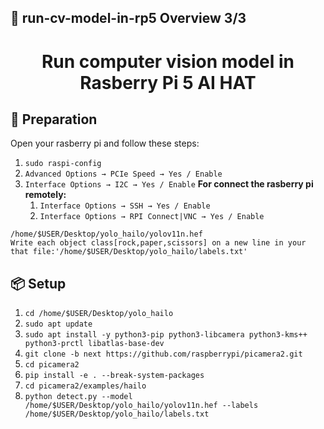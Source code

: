 ## 👀 run-cv-model-in-rp5 Overview  3/3  
<h1 align="center">Run computer vision model in Rasberry Pi 5 AI HAT</h1>  


## 🔎 Preparation
Open your rasberry pi and follow these steps:
1. `sudo raspi-config`
2. `Advanced Options → PCIe Speed → Yes / Enable`
5. `Interface Options → I2C → Yes / Enable`
**For connect the rasberry pi remotely:**
    1. `Interface Options → SSH → Yes / Enable`
    2. `Interface Options → RPI Connect|VNC → Yes / Enable`


`/home/$USER/Desktop/yolo_hailo/yolov11n.hef`  
`Write each object class[rock,paper,scissors] on a new line in your that file:'/home/$USER/Desktop/yolo_hailo/labels.txt'`  

## 📦 Setup  
1. `cd /home/$USER/Desktop/yolo_hailo`
2. `sudo apt update`
3. `sudo apt install -y python3-pip python3-libcamera python3-kms++ python3-prctl libatlas-base-dev`
4. `git clone -b next https://github.com/raspberrypi/picamera2.git`
5. `cd picamera2`
6. `pip install -e . --break-system-packages`
7. `cd picamera2/examples/hailo`
8. `python detect.py --model /home/$USER/Desktop/yolo_hailo/yolov11n.hef --labels /home/$USER/Desktop/yolo_hailo/labels.txt`

